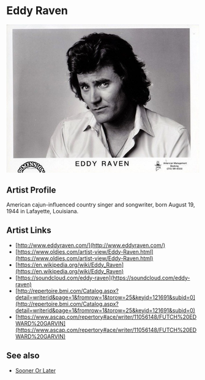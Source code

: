 # Eddy Raven

![](../../assets/artists/Eddy_Raven.png)

## Artist Profile

American cajun-influenced country singer and songwriter, born August 19, 1944 in Lafayette, Louisiana.

## Artist Links

- [http://www.eddyraven.com/](http://www.eddyraven.com/)
- [https://www.oldies.com/artist-view/Eddy-Raven.html](https://www.oldies.com/artist-view/Eddy-Raven.html)
- [https://en.wikipedia.org/wiki/Eddy_Raven](https://en.wikipedia.org/wiki/Eddy_Raven)
- [https://soundcloud.com/eddy-raven](https://soundcloud.com/eddy-raven)
- [http://repertoire.bmi.com/Catalog.aspx?detail=writerid&page=1&fromrow=1&torow=25&keyid=121691&subid=0](http://repertoire.bmi.com/Catalog.aspx?detail=writerid&page=1&fromrow=1&torow=25&keyid=121691&subid=0)
- [https://www.ascap.com/repertory#ace/writer/11056148/FUTCH%20EDWARD%20GARVIN](https://www.ascap.com/repertory#ace/writer/11056148/FUTCH%20EDWARD%20GARVIN)


## See also

- [Sooner Or Later](Sooner_Or_Later.md)
